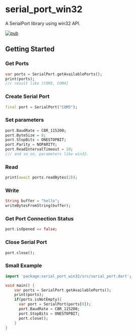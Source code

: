 # serial_port_win32

A SerialPort library using win32 API.

[![pub](https://img.shields.io/pub/v/serial_port_win32?color=blue)](https://pub.dev/packages/serial_port_win32)

## Getting Started

### Get Ports

```dart
var ports = SerialPort.getAvailablePorts();
print(ports);
/// result like [COM3, COM4]
```

### Create Serial Port

```dart
final port = SerialPort("COM5");
```

### Set parameters

```dart
port.BaudRate = CBR_115200;
port.ByteSize = 8;
port.StopBits = ONESTOPBIT;
port.Parity = NOPARITY;
port.ReadIntervalTimeout = 10;
/// and so on, parameters like win32.
```

### Read

```dart
print(await ports.readBytes(2));
```

### Write

```dart
String buffer = "hello";
writeBytesFromString(buffer);
```

### Get Port Connection Status

```dart
port.isOpened == false;
```

### Close Serial Port

```dart
port.close();
```

### Small Example

```dart
import 'package:serial_port_win32/src/serial_port.dart';

void main() {
    var ports = SerialPort.getAvailablePorts();
    print(ports);
    if(ports.isNotEmpty){
      var port = SerialPort(ports[0]);
      port.BaudRate = CBR_115200;
      port.StopBits = ONESTOPBIT;
      port.close();
    }
}
```
